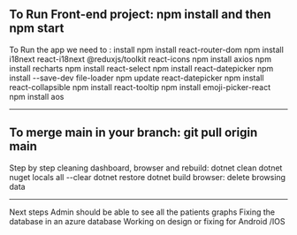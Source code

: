 ## To Run Front-end project: npm install and then npm start

To Run the app we need to : install npm install react-router-dom
npm install i18next react-i18next @reduxjs/toolkit react-icons
npm install axios
npm install recharts
npm install react-select
npm install react-datepicker
npm install --save-dev file-loader
npm update react-datepicker
npm install react-collapsible
npm install react-tooltip
npm install emoji-picker-react
npm install aos


--------------------------
To merge main in your branch: git pull origin main
--------------------------
Step by step cleaning dashboard, browser and rebuild:
dotnet clean
dotnet nuget locals all --clear
dotnet restore
dotnet build
browser: delete browsing data

--------------------------
Next steps 
Admin should be able to see all the patients graphs 
Fixing the database in an azure database
Working on design or fixing for Android /IOS